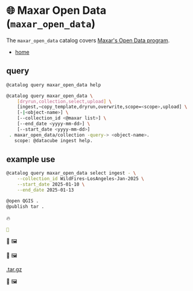 # 🌐 Maxar Open Data (`maxar_open_data`)

The `maxar_open_data` catalog covers [Maxar's Open Data program](https://www.maxar.com/open-data/).

 - [home](https://www.maxar.com/open-data)

## query

```bash
@catalog query maxar_open_data help
```
```bash
@catalog query maxar_open_data \
	[dryrun,collection,select,upload] \
	[ingest,~copy_template,dryrun,overwrite,scope=<scope>,upload] \
	[-|<object-name>] \
	[--collection_id <@maxar list>] \
	[--end_date <yyyy-mm-dd>] \
	[--start_date <yyyy-mm-dd>]
 . maxar_open_data/collection -query-> <object-name>.
   scope: @datacube ingest help.
```

## example use

```bash
@catalog query maxar_open_data select ingest - \
    --collection_id WildFires-LosAngeles-Jan-2025 \
    --start_date 2025-01-10 \
    --end_date 2025-01-13

@open QGIS .
@publish tar .
```

🔥


```yaml
🚧
```

🚧 🖼️

🚧 🖼️

[.tar.gz](https://kamangir-public.....tar.gz)

🚧 🖼️
